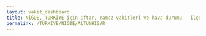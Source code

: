 ```yaml
---
layout: vakit_dashboard
title: NİĞDE, TÜRKİYE için iftar, namaz vakitleri ve hava durumu - ilçe/eyalet seç
permalink: /TÜRKİYE/NİĞDE/ALTUNHİSAR
---
```


<script type="text/javascript">
  var GLOBAL_COUNTRY = 'TÜRKİYE';
  var GLOBAL_CITY = 'NİĞDE';
  var GLOBAL_STATE = 'ALTUNHİSAR';
  var lat = 72;
  var lon = 21;
</script>
